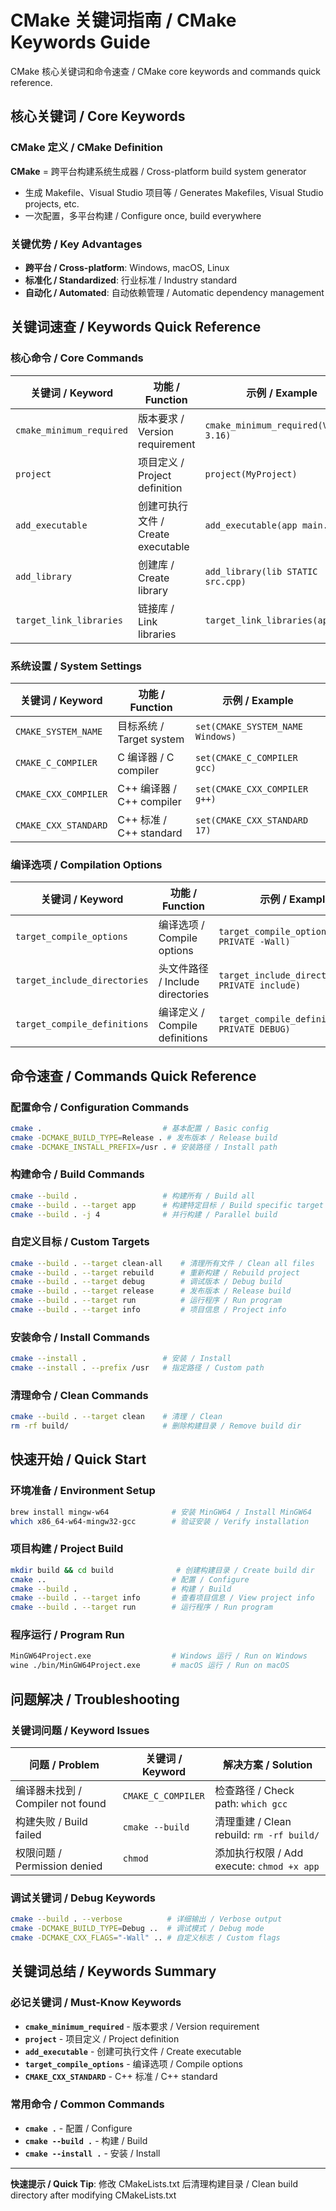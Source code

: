 # CMake 关键词指南 / CMake Keywords Guide

CMake 核心关键词和命令速查 / CMake core keywords and commands quick reference.

## 核心关键词 / Core Keywords

### CMake 定义 / CMake Definition
**CMake** = 跨平台构建系统生成器 / Cross-platform build system generator
- 生成 Makefile、Visual Studio 项目等 / Generates Makefiles, Visual Studio projects, etc.
- 一次配置，多平台构建 / Configure once, build everywhere

### 关键优势 / Key Advantages
- **跨平台 / Cross-platform**: Windows, macOS, Linux
- **标准化 / Standardized**: 行业标准 / Industry standard
- **自动化 / Automated**: 自动依赖管理 / Automatic dependency management

## 关键词速查 / Keywords Quick Reference

### 核心命令 / Core Commands
| 关键词 / Keyword | 功能 / Function | 示例 / Example |
|------------------|-----------------|----------------|
| `cmake_minimum_required` | 版本要求 / Version requirement | `cmake_minimum_required(VERSION 3.16)` |
| `project` | 项目定义 / Project definition | `project(MyProject)` |
| `add_executable` | 创建可执行文件 / Create executable | `add_executable(app main.cpp)` |
| `add_library` | 创建库 / Create library | `add_library(lib STATIC src.cpp)` |
| `target_link_libraries` | 链接库 / Link libraries | `target_link_libraries(app lib)` |

### 系统设置 / System Settings
| 关键词 / Keyword | 功能 / Function | 示例 / Example |
|------------------|-----------------|----------------|
| `CMAKE_SYSTEM_NAME` | 目标系统 / Target system | `set(CMAKE_SYSTEM_NAME Windows)` |
| `CMAKE_C_COMPILER` | C 编译器 / C compiler | `set(CMAKE_C_COMPILER gcc)` |
| `CMAKE_CXX_COMPILER` | C++ 编译器 / C++ compiler | `set(CMAKE_CXX_COMPILER g++)` |
| `CMAKE_CXX_STANDARD` | C++ 标准 / C++ standard | `set(CMAKE_CXX_STANDARD 17)` |

### 编译选项 / Compilation Options
| 关键词 / Keyword | 功能 / Function | 示例 / Example |
|------------------|-----------------|----------------|
| `target_compile_options` | 编译选项 / Compile options | `target_compile_options(app PRIVATE -Wall)` |
| `target_include_directories` | 头文件路径 / Include directories | `target_include_directories(app PRIVATE include)` |
| `target_compile_definitions` | 编译定义 / Compile definitions | `target_compile_definitions(app PRIVATE DEBUG)` |

## 命令速查 / Commands Quick Reference

### 配置命令 / Configuration Commands
```bash
cmake .                           # 基本配置 / Basic config
cmake -DCMAKE_BUILD_TYPE=Release . # 发布版本 / Release build
cmake -DCMAKE_INSTALL_PREFIX=/usr . # 安装路径 / Install path
```

### 构建命令 / Build Commands
```bash
cmake --build .                   # 构建所有 / Build all
cmake --build . --target app      # 构建特定目标 / Build specific target
cmake --build . -j 4              # 并行构建 / Parallel build
```

### 自定义目标 / Custom Targets
```bash
cmake --build . --target clean-all    # 清理所有文件 / Clean all files
cmake --build . --target rebuild      # 重新构建 / Rebuild project
cmake --build . --target debug        # 调试版本 / Debug build
cmake --build . --target release      # 发布版本 / Release build
cmake --build . --target run          # 运行程序 / Run program
cmake --build . --target info         # 项目信息 / Project info
```

### 安装命令 / Install Commands
```bash
cmake --install .                 # 安装 / Install
cmake --install . --prefix /usr   # 指定路径 / Custom path
```

### 清理命令 / Clean Commands
```bash
cmake --build . --target clean    # 清理 / Clean
rm -rf build/                     # 删除构建目录 / Remove build dir
```

## 快速开始 / Quick Start

### 环境准备 / Environment Setup
```bash
brew install mingw-w64              # 安装 MinGW64 / Install MinGW64
which x86_64-w64-mingw32-gcc        # 验证安装 / Verify installation
```

### 项目构建 / Project Build
```bash
mkdir build && cd build              # 创建构建目录 / Create build dir
cmake ..                            # 配置 / Configure
cmake --build .                     # 构建 / Build
cmake --build . --target info       # 查看项目信息 / View project info
cmake --build . --target run        # 运行程序 / Run program
```

### 程序运行 / Program Run
```bash
MinGW64Project.exe                  # Windows 运行 / Run on Windows
wine ./bin/MinGW64Project.exe       # macOS 运行 / Run on macOS
```

## 问题解决 / Troubleshooting

### 关键词问题 / Keyword Issues
| 问题 / Problem | 关键词 / Keyword | 解决方案 / Solution |
|----------------|------------------|---------------------|
| 编译器未找到 / Compiler not found | `CMAKE_C_COMPILER` | 检查路径 / Check path: `which gcc` |
| 构建失败 / Build failed | `cmake --build` | 清理重建 / Clean rebuild: `rm -rf build/` |
| 权限问题 / Permission denied | `chmod` | 添加执行权限 / Add execute: `chmod +x app` |

### 调试关键词 / Debug Keywords
```bash
cmake --build . --verbose          # 详细输出 / Verbose output
cmake -DCMAKE_BUILD_TYPE=Debug ..  # 调试模式 / Debug mode
cmake -DCMAKE_CXX_FLAGS="-Wall" .. # 自定义标志 / Custom flags
```

## 关键词总结 / Keywords Summary

### 必记关键词 / Must-Know Keywords
- **`cmake_minimum_required`** - 版本要求 / Version requirement
- **`project`** - 项目定义 / Project definition  
- **`add_executable`** - 创建可执行文件 / Create executable
- **`target_compile_options`** - 编译选项 / Compile options
- **`CMAKE_CXX_STANDARD`** - C++ 标准 / C++ standard

### 常用命令 / Common Commands
- **`cmake .`** - 配置 / Configure
- **`cmake --build .`** - 构建 / Build
- **`cmake --install .`** - 安装 / Install

---

**快速提示 / Quick Tip**: 修改 CMakeLists.txt 后清理构建目录 / Clean build directory after modifying CMakeLists.txt
